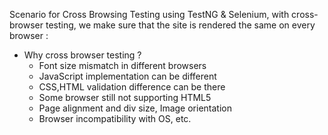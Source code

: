 Scenario for Cross Browsing Testing using TestNG & Selenium,
with cross-browser testing, we make sure that the site is rendered the same on every browser :
- Why cross browser testing ? 
  - Font size mismatch in different browsers
  - JavaScript implementation can be different
  - CSS,HTML validation difference can be there
  - Some browser still not supporting HTML5
  - Page alignment and div size, Image orientation
  - Browser incompatibility with OS, etc.

